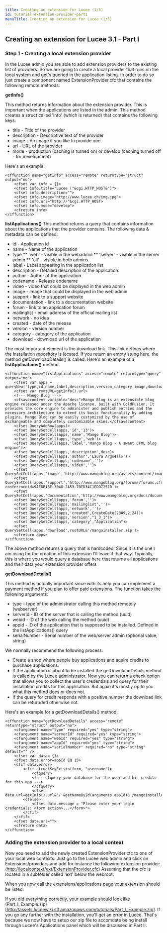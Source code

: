 ```yaml
---
title: Creating an extension for Lucee (1/5)
id: tutorial-extension-provider-part1
menuTitle: Creating an extension for Lucee (1/5)
---
```


## Creating an extension for Lucee 3.1 - Part I ##

### Step 1 - Creating a local extension provider ###

In the Lucee admin you are able to add extension providers to the existing list of providers. So we are going to create a local provider that runs on the local system and get's queried in the application listing. In order to do so just create a component named ExtensionProvider.cfc that contains the following remote methods:

**getInfo()**

This method returns information about the extension provider. This is important when the applications are listed in the admin. This method creates a struct called 'info' (which is returned) that contains the following keys:

* title - Title of the provider
* description - Descriptive text of the provider
* image - An image if you like to provide one
* url - URL of the provider
* mode - production (caching is turned on) or develop (caching turned off - for development)

Here's an example:

```lucee
<cffunction name="getInfo" access="remote" returntype="struct" output="no">
	<cfset var info = {}>
	<cfset info.title="Lucee ("&cgi.HTTP_HOST&")">
	<cfset info.description="">
	<cfset info.image="http://www.lucee.ch/img.jpg">
	<cfset info.url="http://"&cgi.HTTP_HOST>
	<cfset info.mode="develop">
	<cfreturn info>
</cffunction>
```

**listApplications()** This method returns a query that contains information about the applications that the provider contains. The following data & metadata can be defined:

* id - Application id
* name - Name of the application
* type ** 'web' - visible in the webadmin ** 'server' - visible in the server admin ** 'all' - visible in both admins
* label - Label appearing in the application list
* description - Detailed description of the application.
* author - Author of the application
* codename - Release codename
* video - video that could be displayed in the web admin
* image - image that could be displayed in the web admin
* support - link to a support website
* documentation - link to a documentation website
* forum - link to an application forum
* mailinglist - email address of the official mailing list
* network - no idea
* created - date of the release
* version - version number
* category - category of the application
* download - download url of the application

The most important element is the download link. This link defines where the installation repository is located. If you return an empty stung here, the method getDownloadDetails() is called. Here's an example of a **listApplications()** method.

```lucee
<cffunction name="listApplications" access="remote" returntype="query" output="no">
	<cfset var apps = queryNew('type,id,name,label,description,version,category,image,download,author,codename,video,support,documentation,forum,mailinglist,network,created')>
	<cfset var rootURL=getInfo().url>
	<!--- Mango Blog --->
	<cfsavecontent variable="desc">Mango Blog is an extensible blog engine released under the Apache license, built with ColdFusion. It provides the core engine to administer and publish entries and the necessary architecture to extend its basic functionality by adding plugins. Mango Blog can be easily customized by the use of exchangeable and completely customizable skins.</cfsavecontent>
	<cfset QueryAddRow(apps)>
	<cfset QuerySetCell(apps,'id','13')>
	<cfset QuerySetCell(apps,'name','Mango Blog')>
	<cfset QuerySetCell(apps,'type','web')>
	<cfset QuerySetCell(apps,'label','Mango Blog - A sweet CFML blog engine')>
	<cfset QuerySetCell(apps,'description',desc)>
	<cfset QuerySetCell(apps,'author','Laura Arguello')>
	<cfset QuerySetCell(apps,'codename','')>
	<cfset QuerySetCell(apps,'video','')>
	<cfset QuerySetCell(apps,'image','http://www.mangoblog.org/assets/content/images/badges/mangoblog_logo_lucee.png')>
	<cfset QuerySetCell(apps,'support','http://www.mangoblog.org/forums/forums.cfm?conferenceid=9AE6B18E-3048-2A53-70ED34C1EDD7251D')>
	<cfset QuerySetCell(apps,'documentation','http://www.mangoblog.org/docs/documentation')>
	<cfset QuerySetCell(apps,'forum','')>
	<cfset QuerySetCell(apps,'mailinglist','')>
	<cfset QuerySetCell(apps,'network','')>
	<cfset QuerySetCell(apps,'created',CreateDate(2009,2,24))>
	<cfset QuerySetCell(apps,'version',"1_3_1")>
	<cfset QuerySetCell(apps,'category',"Application")>
	<cfset QuerySetCell(apps,'download',rootURL&'/mangoinstaller.zip')>
	<cfreturn apps>
</cffunction>
```

The above method returns a query that is hardcoded. Since it is the one I am using for the creation of this extension I'll leave it that way. Typically, this is where you would query a database here that returns all applications and their data your extension provider offers

**getDownloadDetails()**

This method is actually important since with its help you can implement a payment method if you plan to offer paid extensions. The function takes the following arguments:

* type - type of the administrator calling this method remotely (webserver)
* serverid - ID of the server that is calling the method (uuid)
* webid - ID of the web calling the method (uuid)
* appid - ID of the application that is supposed to be installed. Defined in the listApplications() query
* serialNumber - Serial number of the web/server admin (optional value; string)

We normally recommend the following process:

* Create a shop where people buy applications and aquire credits to purchase applications.
* If the application is about to be installed the getDownloadDetails method is called by the Lucee administrator. Now you can return a check option that allows you to collect the user's credentials and query for their installation credits for this application. But again it's mostly up to you what this method does or does not.
* If the query for credit responds with a positive number the download link can be returnded otherwise not.

Here's an example for a getDownloadDetails() method:

```lucee
<cffunction name="getDownloadDetails" access="remote" returntype="struct" output="no">
	<cfargument name="type" required="yes" type="string">
	<cfargument name="serverId" required="yes" type="string">
	<cfargument name="webId" required="yes" type="string">
	<cfargument name="appId" required="yes" type="string">
	<cfargument name="serialNumber" required="no" type="string" default="" />
	<cfset var data= {}>
	<cfset data.error=appId EQ 15>
	<cfif data.error>
		<cfif structKeyExists(form, "username")>
			<cfquery>
			<!--- cfquery your database for the user and his credits for this app --->
			</cfquery>
			<cfset data.url=getInfo().url&'/'&getNameById(arguments.appId)&'/mangoinstaller.zip'>
		<cfelse>
			<cfset data.message = "Please enter your login credentials: <form action>...</form>">
		</cfif>
	</cfif>
	<cfset data.url="">
	<cfreturn data>
</cffunction>
```

### Adding the extension provider to a local context ###

Now you need to add the newly created ExtensionProvider.cfc to one of your local web contexts. Just go to the Lucee web admin and click on Extensions/providers and add for instance the following extension provider: ([http://localcontext/ext/ExtensionProvider.cfc](http://localcontext/ext/ExtensionProvider.cfc)) Assuming that the cfc is located in a subfolder called 'ext' below the webroot.

When you now call the extensions/applications page your extension should be listed.

If you did everything correctly, your example should look like (Part_I_Example.zip)[http://assets.luceewiki.s3.amazonaws.com/tutorials/Part_I_Example.zip]. If you go any further with the installation, you'll get an error in Lucee. That's because we now have to setup our zip file to accomdate being install through Lucee's Applications panel which will be discussed in Part II.
